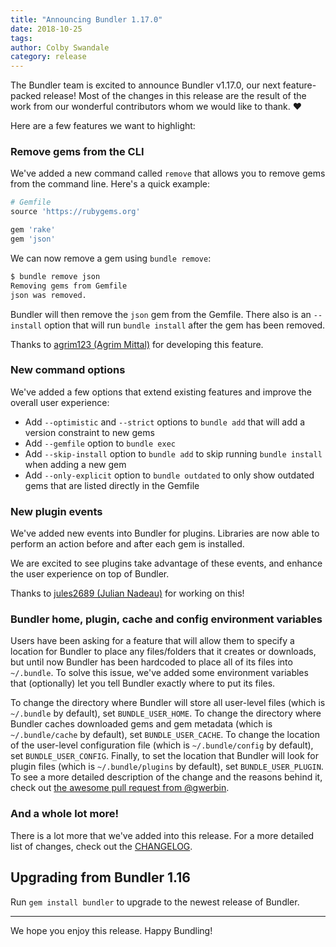 ```yaml
---
title: "Announcing Bundler 1.17.0"
date: 2018-10-25
tags:
author: Colby Swandale
category: release
---
```


The Bundler team is excited to announce Bundler v1.17.0, our next feature-packed release! Most of the changes in this release are the result of the work from our wonderful contributors whom we would like to thank. ❤️

Here are a few features we want to highlight:

### Remove gems from the CLI

We've added a new command called `remove` that allows you to remove gems from the command line. Here's a quick example:

~~~ruby
# Gemfile
source 'https://rubygems.org'

gem 'rake'
gem 'json'
~~~

We can now remove a gem using `bundle remove`:

~~~bash
$ bundle remove json
Removing gems from Gemfile
json was removed.
~~~

Bundler will then remove the `json` gem from the Gemfile. There also is an  `--install` option that will run `bundle install` after the gem has been removed.

Thanks to [agrim123 (Agrim Mittal)](https://github.com/agrim123) for developing this feature.

### New command options

We've added a few options that extend existing features and improve the overall user experience:

* Add `--optimistic` and `--strict` options to `bundle add`  that will add a version constraint to new gems
* Add `--gemfile` option to  `bundle exec`
* Add `--skip-install` option to `bundle add`  to skip running `bundle install` when adding a new gem
* Add `--only-explicit` option to `bundle outdated` to only show outdated gems that are listed directly in the Gemfile

### New plugin events

We've added new events into Bundler for plugins. Libraries are now able to perform an action before and after each gem is installed.

We are excited to see plugins take advantage of these events, and enhance the user experience on top of Bundler.

Thanks to [jules2689 (Julian Nadeau)](https://github.com/jules2689) for working on this!

### Bundler home, plugin, cache and config environment variables

Users have been asking for a feature that will allow them to specify a location for Bundler to place any files/folders that it creates or downloads, but until now Bundler has been hardcoded to place all of its files into `~/.bundle`.  To solve this issue, we've added some environment variables that (optionally) let you tell Bundler exactly where to put its files.

To change the directory where Bundler will store all user-level files (which is `~/.bundle` by default), set `BUNDLE_USER_HOME`. To change the directory where Bundler caches downloaded gems and gem metadata (which is `~/.bundle/cache` by default), set `BUNDLE_USER_CACHE`. To change the location of the user-level configuration file (which is `~/.bundle/config` by default), set `BUNDLE_USER_CONFIG`. Finally, to set the location that Bundler will look for plugin files (which is `~/.bundle/plugins` by default), set `BUNDLE_USER_PLUGIN`. To see a more detailed description of the change and the reasons behind it, check out [the awesome pull request from @gwerbin](https://github.com/bundler/bundler/pull/6024).

### And a whole lot more!

There is a lot more that we've added into this release. For a more detailed list of changes, check out the [CHANGELOG](https://github.com/bundler/bundler/tree/1-17-stable/CHANGELOG.md).

## Upgrading from Bundler 1.16

Run `gem install bundler`  to upgrade to the newest release of Bundler.

- - - -

We hope you enjoy this release. Happy Bundling!

